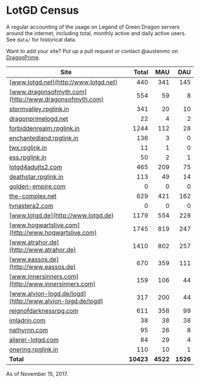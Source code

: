 # LotGD Census
A regular accounting of the usage on Legend of Green Dragon servers around the internet, including total, monthly active and daily active users. See `data/` for historical data.

Want to add your site? Put up a pull request or contact @austenmc on [DragonPrime](http://dragonprime.net).


Site | Total | MAU | DAU
--- | ---:| ---:| ---:
[www.lotgd.net](http://www.lotgd.net)|440|341|145
[www.dragonsofmyth.com](http://www.dragonsofmyth.com)|554|59|8
[stormvalley.rpglink.in](http://stormvalley.rpglink.in)|341|20|10
[dragonprimelogd.net](http://dragonprimelogd.net)|22|4|2
[forbiddenrealm.rpglink.in](http://forbiddenrealm.rpglink.in)|1244|112|28
[enchantedland.rpglink.in](http://enchantedland.rpglink.in)|136|3|0
[twx.rpglink.in](http://twx.rpglink.in)|11|1|0
[ess.rpglink.in](http://ess.rpglink.in)|50|2|1
[lotgd4adults2.com](http://lotgd4adults2.com)|465|209|75
[deathstar.rpglink.in](http://deathstar.rpglink.in)|113|49|14
[golden-empire.com](http://golden-empire.com)|0|0|0
[the-complex.net](http://the-complex.net)|629|421|162
[tynastera2.com](http://tynastera2.com)|0|0|0
[www.lotgd.de](http://www.lotgd.de)|1179|554|228
[www.hogwartslive.com](http://www.hogwartslive.com)|1745|819|247
[www.atrahor.de](http://www.atrahor.de)|1410|802|257
[www.eassos.de](http://www.eassos.de)|670|359|111
[www.innersinners.com](http://www.innersinners.com)|159|106|44
[www.alvion-logd.de/logd](http://www.alvion-logd.de/logd)|317|200|44
[reignofdarknessrpg.com](http://reignofdarknessrpg.com)|611|358|99
[imladrin.com](http://imladrin.com)|38|38|38
[nathyrnn.com](http://nathyrnn.com)|95|26|8
[aljerer-lotgd.com](http://aljerer-lotgd.com)|84|29|4
[onering.rpglink.in](http://onering.rpglink.in)|110|10|1
**Total**|**10423**|**4522**|**1526**

As of November 15, 2017.
